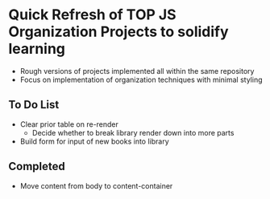 # Quick Refresh of TOP JS Organization Projects to solidify learning

- Rough versions of projects implemented all within the same repository
- Focus on implementation of organization techniques with minimal styling

## To Do List

- Clear prior table on re-render
  - Decide whether to break library render down into more parts
- Build form for input of new books into library

## Completed

- Move content from body to content-container
